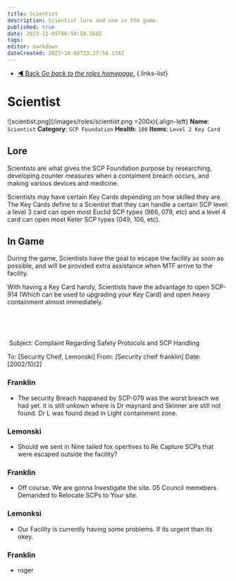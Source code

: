 ```yaml
---
title: Scientist
description: Scientist lore and use in the game.
published: true
date: 2023-11-05T06:50:50.560Z
tags: 
editor: markdown
dateCreated: 2023-10-08T23:27:58.154Z
---
```


- [:arrow_backward: Back *Go back to the roles homepage.*](/en/game/jobs#roles)
{.links-list}
# Scientist
![scientist.png](/images/roles/scientist.png =200x){.align-left}
**Name**: `Scientist`
**Category**: `SCP Foundation`
**Health**: `100`
**Items**: `Level 2 Key Card`
## Lore
Scientists are what gives the SCP Foundation purpose by researching, developing counter measures when a contaiment breach occurs, and making various devices and medicine.

Scientists may have certain Key Cards depending on how skilled they are. The Key Cards define to a Scientist that they can handle a certain SCP level: a level 3 card can open most Euclid SCP types (966, 079, etc) and a level 4 card can open most Keter SCP types (049, 106, etc).

## In Game

During the game, Scientists have the goal to escape the facility as soon as possible, and will be provided extra assistance when MTF arrive to the facility.

With having a Key Card handy, Scientists have the advantage to open SCP-914 (Which can be used to upgrading your Key Card) and open heavy containment almost immediately.
‎ 
‎ 
‎ 
‎ 
‎ 
‎ 
‎ ‎ 

‎ 
‎ ‎ 

‎ 

‎ 
Subject: Complaint Regarding Safety Protocols and SCP Handling

To: [Security Cheif, Lemonski]
From: [Security cheif franklin]
Date: [2002/10/2]

### Franklin
- The security Breach happaned by SCP-079 was the worst breach we had yet. it is still unkown where is Dr maynard and Skinner are still not found. Dr L was found dead in Light containment zone.
### Lemonski
- Should we sent in Nine tailed fox opertives to Re Capture SCPs that were escaped outside the facility?
### Franklin
- Off course. We are gonna Investigate the site. 05 Council memebers Demanded to Relocate SCPs to Your site.
### Lemonksi
- Our Facility is currently having some problems. If its urgent than its okey.
### Franklin
- roger
